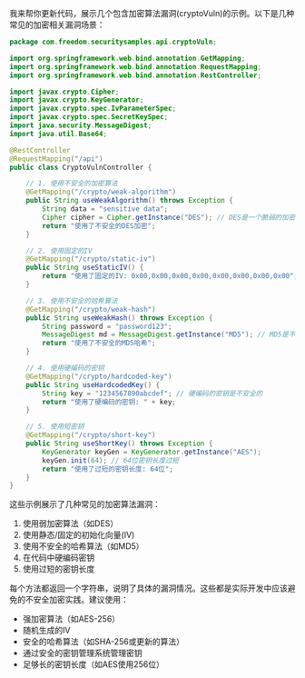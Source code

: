 我来帮你更新代码，展示几个包含加密算法漏洞(cryptoVuln)的示例。以下是几种常见的加密相关漏洞场景：

```java
package com.freedom.securitysamples.api.cryptoVuln;

import org.springframework.web.bind.annotation.GetMapping;
import org.springframework.web.bind.annotation.RequestMapping;
import org.springframework.web.bind.annotation.RestController;

import javax.crypto.Cipher;
import javax.crypto.KeyGenerator;
import javax.crypto.spec.IvParameterSpec;
import javax.crypto.spec.SecretKeySpec;
import java.security.MessageDigest;
import java.util.Base64;

@RestController
@RequestMapping("/api")
public class CryptoVulnController {

    // 1. 使用不安全的加密算法
    @GetMapping("/crypto/weak-algorithm")
    public String useWeakAlgorithm() throws Exception {
        String data = "sensitive data";
        Cipher cipher = Cipher.getInstance("DES"); // DES是一个脆弱的加密算法
        return "使用了不安全的DES加密";
    }

    // 2. 使用固定的IV
    @GetMapping("/crypto/static-iv")
    public String useStaticIV() {
        return "使用了固定的IV: 0x00,0x00,0x00,0x00,0x00,0x00,0x00,0x00";
    }

    // 3. 使用不安全的哈希算法
    @GetMapping("/crypto/weak-hash")
    public String useWeakHash() throws Exception {
        String password = "password123";
        MessageDigest md = MessageDigest.getInstance("MD5"); // MD5是不安全的哈希算法
        return "使用了不安全的MD5哈希";
    }

    // 4. 使用硬编码的密钥
    @GetMapping("/crypto/hardcoded-key")
    public String useHardcodedKey() {
        String key = "1234567890abcdef"; // 硬编码的密钥是不安全的
        return "使用了硬编码的密钥: " + key;
    }

    // 5. 使用短密钥
    @GetMapping("/crypto/short-key")
    public String useShortKey() throws Exception {
        KeyGenerator keyGen = KeyGenerator.getInstance("AES");
        keyGen.init(64); // 64位密钥长度过短
        return "使用了过短的密钥长度: 64位";
    }
}
```

这些示例展示了几种常见的加密算法漏洞：

1. 使用弱加密算法（如DES）
2. 使用静态/固定的初始化向量(IV)
3. 使用不安全的哈希算法（如MD5）
4. 在代码中硬编码密钥
5. 使用过短的密钥长度

每个方法都返回一个字符串，说明了具体的漏洞情况。这些都是实际开发中应该避免的不安全加密实践。建议使用：

- 强加密算法（如AES-256）
- 随机生成的IV
- 安全的哈希算法（如SHA-256或更新的算法）
- 通过安全的密钥管理系统管理密钥
- 足够长的密钥长度（如AES使用256位）